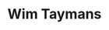 ---
avatar: /images/people/wimtaymans.jpg
avatar_small: /images/people/wimtaymans_small.jpg
bio: 'Principal Software Engineer at Red Hat. C and Java programming, multimedia frameworks
  specialist. Specialties: GStreamer Multimedia framework lead designer'
homepage: null
instagram: null
linkedin: https://www.linkedin.com/in/wim-taymans-6a4a099
title: Wim Taymans
twitter: null
type: guest
username: wimtaymans
youtube: null
---